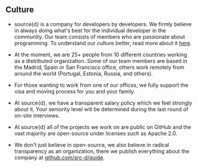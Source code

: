 ## Culture 

- source{d} is a company for developers by developers. We firmly believe in always doing what's best for the individual developer in the community. Our team consists of members who are passionate about programming. To understand our culture better, read more about it [here](https://github.com/src-d/guide/blob/master/general/culture.md#for-developers).

- At the moment, we are 25+ people from 10 different countries working as a distributed organization. Some of our team members are based in the Madrid, Spain or San Francisco office, others work remotely from around the world (Portugal, Estonia, Russia, and others).

- For those wanting to work from one of our offices, we fully support the visa and moving process for you and your family.

- At source{d}, we have a transparent salary policy which we feel strongly about it. Your seniority level will be determined during the last round of on-site interviews.

- At source{d} all of the projects we work on are public on GitHub and the vast majority are open-source under licenses such as Apache 2.0.

- We don't just believe in open-source, we also believe in radical transparency as an organization, there we publish everything about the company at [github.com/src-d/guide](https://github.com/src-d/guide).